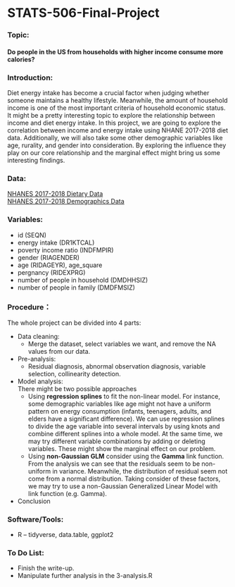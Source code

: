 # STATS-506-Final-Project

### Topic: 
#### Do people in the US from households with higher income consume more calories? 

### Introduction:
Diet energy intake has become a crucial factor when judging whether someone maintains a healthy lifestyle. Meanwhile, the amount of household income is one of the most important criteria of household economic status. It might be a pretty interesting topic to explore the relationship between income and diet energy intake. In this project, we are going to explore the correlation between income and energy intake using NHANE 2017-2018 diet data. Additionally, we will also take some other demographic variables like age, rurality, and gender into consideration.  By exploring the influence they play on our core relationship and the marginal effect might bring us some interesting findings.

### Data:
[NHANES 2017-2018 Dietary Data](https://wwwn.cdc.gov/nchs/nhanes/search/datapage.aspx?Component=Dietary&CycleBeginYear=2017) <br>
[NHANES 2017-2018 Demographics Data](https://wwwn.cdc.gov/nchs/nhanes/search/datapage.aspx?Component=Demographics&CycleBeginYear=2017)


### Variables:
* id (SEQN)
* energy intake (DR1KTCAL)
* poverty income ratio (INDFMPIR)
* gender (RIAGENDER)
* age (RIDAGEYR), age_square
* pergnancy (RIDEXPRG)
* number of people in household (DMDHHSIZ)
* number of people in family (DMDFMSIZ)


### Procedure：
The whole project can be divided into 4 parts:
* Data cleaning: 
  + Merge the dataset, select variables we want, and remove the NA values from our data.
* Pre-analysis: 
  + Residual diagnosis, abnormal observation diagnosis, variable selection, collinearity detection.
* Model analysis: 
<br> There might be two possible approaches
  + Using **regression splines** to fit the non-linear model. For instance, some demographic variables like age might not have a uniform pattern on energy consumption (infants, teenagers, adults, and elders have a significant difference). We can use regression splines to divide the age variable into several intervals by using knots and combine different splines into a whole model. At the same time, we may try different variable combinations by adding or deleting variables. These might show the marginal effect on our problem.
  + Using **non-Gaussian GLM** consider using the **Gamma** link function. From the analysis we can see that the residuals seem to be non-uniform in variance. Meanwhile, the distribution of residual seem not come from a normal distribution. Taking consider of these factors, we may try to use a non-Gaussian Generalized Linear Model with link function (e.g. Gamma).
* Conclusion


### Software/Tools:
* R – tidyverse, data.table, ggplot2


### To Do List:
* Finish the write-up.
* Manipulate further analysis in the 3-analysis.R
